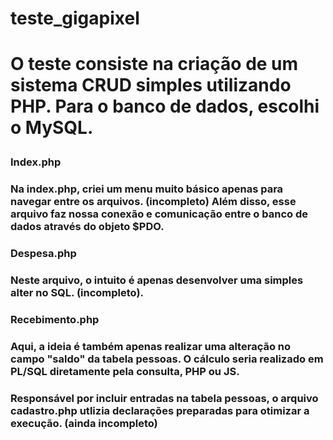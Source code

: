 <h1> teste_gigapixel <h1>

O teste consiste na criação de um sistema CRUD simples utilizando PHP.
Para o banco de dados, escolhi o MySQL.

<h3> Index.php <h3>

Na index.php, criei um menu muito básico apenas para navegar entre os arquivos. (incompleto)
Além disso, esse arquivo faz nossa conexão e comunicação entre o banco de dados através do objeto $PDO.

<h3> Despesa.php <h3>

Neste arquivo, o intuito é apenas desenvolver uma simples alter no SQL. (incompleto).

<h3> Recebimento.php <h3>

Aqui, a ideia é também apenas realizar uma alteração no campo "saldo" da tabela pessoas. O cálculo seria realizado em PL/SQL diretamente pela consulta, PHP ou JS.

<h3 Cadastro.php <h3>

Responsável por incluir entradas na tabela pessoas, o arquivo cadastro.php utlizia declarações preparadas para otimizar a execução. (ainda incompleto)
 

###
